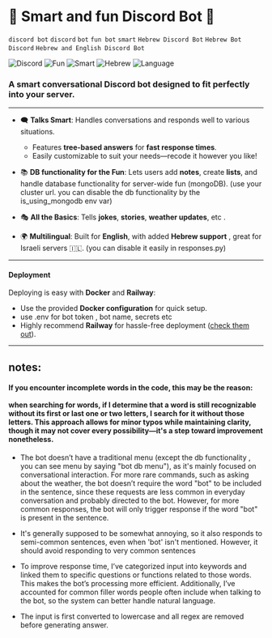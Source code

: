 # 🌟 **Smart and fun Discord Bot** 🌟  
`discord bot` `discord` `bot` `fun bot` `smart` `Hebrew Discord Bot` `Hebrew Bot` `Discord` `Hebrew and English Discord Bot` 

![Discord](https://img.shields.io/badge/Discord-Bot-blue)
![Fun](https://img.shields.io/badge/Fun-Bot-yellow)
![Smart](https://img.shields.io/badge/Smart-Bot-green)
![Hebrew](https://img.shields.io/badge/Hebrew-Bot-orange)
![Language](https://img.shields.io/badge/Language-Hebrew%20%26%20English-red)
### A smart conversational Discord bot designed to fit perfectly into your server.

---

- 🗨️ **Talks Smart**: Handles conversations and responds well to various situations.  
  - Features **tree-based answers** for **fast response times**.  
  - Easily customizable to suit your needs—recode it however you like!  
- 📚 **DB functionality for the Fun**: Lets users add **notes**, create **lists**, and handle database functionality for server-wide fun (mongoDB).
(use your cluster url. you can disable the db functionality by the is_using_mongodb env var)

- 🎭 **All the Basics**: Tells **jokes**, **stories**,  **weather updates**, etc .  
- 🌍 **Multilingual**: Built for **English**, with added **Hebrew support** , great for Israeli servers 🇮🇱. (you can disable it easily in responses.py)  

---

#### **Deployment**  
Deploying is easy with **Docker** and **Railway**:  
- Use the provided **Docker configuration** for quick setup.
- use .env for bot token , bot name, secrets etc
- Highly recommend **Railway** for hassle-free deployment ([check them out](https://railway.app)).  

---

notes:
 - 
####  If you encounter incomplete words in the code, this may be the reason: <br/><br/> when searching for words, if I determine that a word is still recognizable without its first or last one or two letters, I search for it without those letters. This approach allows for minor typos while maintaining clarity, though it may not cover every possibility—it's a step toward improvement nonetheless.


- The bot doesn’t have a traditional menu (except the db functionality , you can see menu by saying "bot db menu"),
as it's mainly focused on conversational interaction. For more rare commands, such as asking about the weather, the bot doesn’t require the word "bot" to be included in the sentence, since these requests are less common in everyday conversation and probably directed to the bot. However, for more common responses, the bot will only trigger response if the word "bot" is present in the sentence.

 - It's generally supposed to be somewhat annoying, so it also responds to semi-common sentences, even when 'bot' isn't mentioned. However, it should avoid responding to very common sentences

- To improve response time, I’ve categorized input into keywords and linked them to specific questions or functions related to those words. This makes the bot’s processing more efficient. Additionally, I’ve accounted for common filler words people often include when talking to the bot, so the system can better handle natural language.

 - The input is first converted to lowercase and all regex are removed before generating answer.


